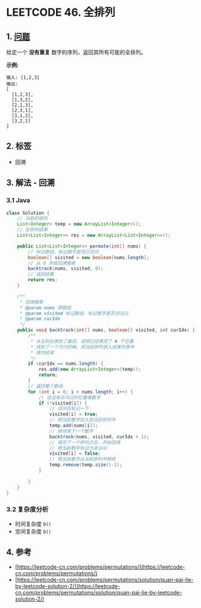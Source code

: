 # LEETCODE 46. 全排列

## 1. [问题](https://leetcode-cn.com/problems/permutations/)

给定一个 **没有重复** 数字的序列，返回其所有可能的全排列。

**示例:**

```text
输入: [1,2,3]
输出:
[
  [1,2,3],
  [1,3,2],
  [2,1,3],
  [2,3,1],
  [3,1,2],
  [3,2,1]
]
```

## 2. 标签

* 回溯

## 3. 解法 - 回溯

### 3.1 Java

```java
class Solution {
    // 当前的排列
    List<Integer> temp = new ArrayList<Integer>();
    // 全排列结果
    List<List<Integer>> res = new ArrayList<List<Integer>>();

    public List<List<Integer>> permute(int[] nums) {
        // 标记数组，标记数字是否已访问
        boolean[] visited = new boolean[nums.length];
        // 从 0 开始回溯搜索
        backtrack(nums, visited, 0);
        // 返回结果
        return res;
    }

    /**
     * 回溯搜索
     * @param nums 原数组
     * @param visited 标记数组，标记数字是否访问过
     * @param curIdx 
     */
    public void backtrack(int[] nums, boolean[] visited, int curIdx) {
        /**
         * 从左到右填到了最后，说明已经填完了 n 个位置
         * 找到了一个可行的解，把当前排列放入结果列表中
         * 递归结束
         */
        if (curIdx == nums.length) {
            res.add(new ArrayList<Integer>(temp));
            return;
        }
        // 遍历整个数组
        for (int i = 0; i < nums.length; i++) {
            // 往没有访问过的位置填数字
            if (!visited[i]) {
                // 访问后标记一下
                visited[i] = true;
                // 把当前数字加入到当前排列中
                temp.add(nums[i]);
                // 继续填下一个数字
                backtrack(nums, visited, curIdx + 1);
                // 填完了一个排列之后，开始回溯
                // 把当前数字标记为未访问
                visited[i] = false;
                // 把当前数字从当前排列中移除
                temp.remove(temp.size()-1);
            }
            
        }
    }
}
```

### 3.2 复杂度分析

* 时间复杂度 `O()` 
* 空间复杂度 `O()` 

## 4. 参考

* [https://leetcode-cn.com/problems/permutations/](https://leetcode-cn.com/problems/permutations/)
* [https://leetcode-cn.com/problems/permutations/solution/quan-pai-lie-by-leetcode-solution-2/](https://leetcode-cn.com/problems/permutations/solution/quan-pai-lie-by-leetcode-solution-2/)

